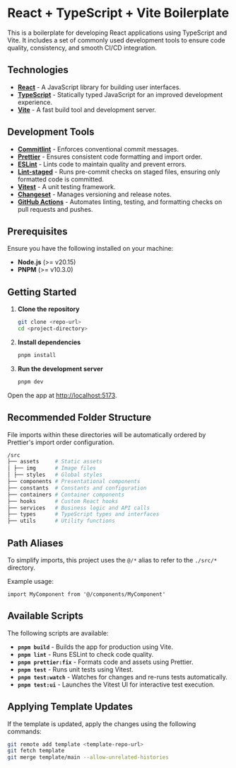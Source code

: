 # React + TypeScript + Vite Boilerplate

This is a boilerplate for developing React applications using TypeScript and Vite. It includes a set of commonly used development tools to ensure code quality, consistency, and smooth CI/CD integration.

## Technologies

- [**React**](https://react.dev/) - A JavaScript library for building user interfaces.
- [**TypeScript**](https://www.typescriptlang.org/) - Statically typed JavaScript for an improved development experience.
- [**Vite**](https://vitejs.dev/) - A fast build tool and development server.

## Development Tools

- [**Commitlint**](https://commitlint.js.org/) - Enforces conventional commit messages.
- [**Prettier**](https://prettier.io/) - Ensures consistent code formatting and import order.
- [**ESLint**](https://eslint.org/) - Lints code to maintain quality and prevent errors.
- [**Lint-staged**](https://github.com/okonet/lint-staged) - Runs pre-commit checks on staged files, ensuring only formatted code is committed.
- [**Vitest**](https://vitest.dev/) - A unit testing framework.
- [**Changeset**](https://github.com/changesets/changesets) - Manages versioning and release notes.
- [**GitHub Actions**](https://github.com/features/actions) - Automates linting, testing, and formatting checks on pull requests and pushes.

## Prerequisites

Ensure you have the following installed on your machine:

- **Node.js** (>= v20.15)
- **PNPM** (>= v10.3.0)

## Getting Started

1. **Clone the repository**

   ```sh
   git clone <repo-url>
   cd <project-directory>
   ```

2. **Install dependencies**

   ```sh
   pnpm install
   ```

3. **Run the development server**

   ```sh
   pnpm dev
   ```

Open the app at [http://localhost:5173](http://localhost:5173).

## Recommended Folder Structure

File imports within these directories will be automatically ordered by Prettier's import order configuration.

```bash
/src
├── assets     # Static assets
│ ├── img      # Image files
│ ├── styles   # Global styles
├── components # Presentational components
├── constants  # Constants and configuration
├── containers # Container components
├── hooks      # Custom React hooks
├── services   # Business logic and API calls
├── types      # TypeScript types and interfaces
├── utils      # Utility functions
```

## Path Aliases

To simplify imports, this project uses the `@/*` alias to refer to the `./src/*` directory.

Example usage:

```tsx
import MyComponent from '@/components/MyComponent'
```

## Available Scripts

The following scripts are available:

- **`pnpm build`** - Builds the app for production using Vite.
- **`pnpm lint`** - Runs ESLint to check code quality.
- **`pnpm prettier:fix`** - Formats code and assets using Prettier.
- **`pnpm test`** - Runs unit tests using Vitest.
- **`pnpm test:watch`** - Watches for changes and re-runs tests automatically.
- **`pnpm test:ui`** - Launches the Vitest UI for interactive test execution.

## Applying Template Updates

If the template is updated, apply the changes using the following commands:

```sh
git remote add template <template-repo-url>
git fetch template
git merge template/main --allow-unrelated-histories
```
